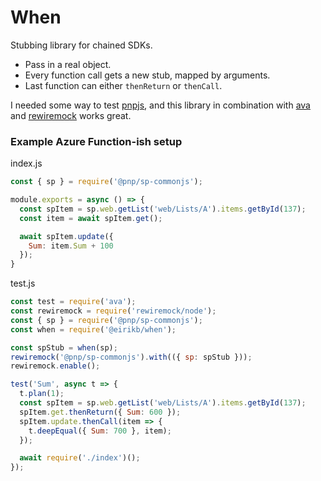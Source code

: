 # When

Stubbing library for chained SDKs. 
  * Pass in a real object.
  * Every function call gets a new stub, mapped by arguments.
  * Last function can either `thenReturn` or `thenCall`.
  
I needed some way to test [pnpjs](https://github.com/pnp/pnpjs), and this library in combination with [ava](https://github.com/ava/ava) and [rewiremock](https://github.com/theKashey/rewiremock) works great.  



### Example Azure Function-ish setup

index.js
```js
const { sp } = require('@pnp/sp-commonjs');

module.exports = async () => {
  const spItem = sp.web.getList('web/Lists/A').items.getById(137);
  const item = await spItem.get();

  await spItem.update({
    Sum: item.Sum + 100
  });
}
```

test.js
```js
const test = require('ava');
const rewiremock = require('rewiremock/node');
const { sp } = require('@pnp/sp-commonjs');
const when = require('@eirikb/when');

const spStub = when(sp);
rewiremock('@pnp/sp-commonjs').with(({ sp: spStub }));
rewiremock.enable();

test('Sum', async t => {
  t.plan(1);
  const spItem = sp.web.getList('web/Lists/A').items.getById(137);
  spItem.get.thenReturn({ Sum: 600 });
  spItem.update.thenCall(item => {
    t.deepEqual({ Sum: 700 }, item);
  });

  await require('./index')();
});
